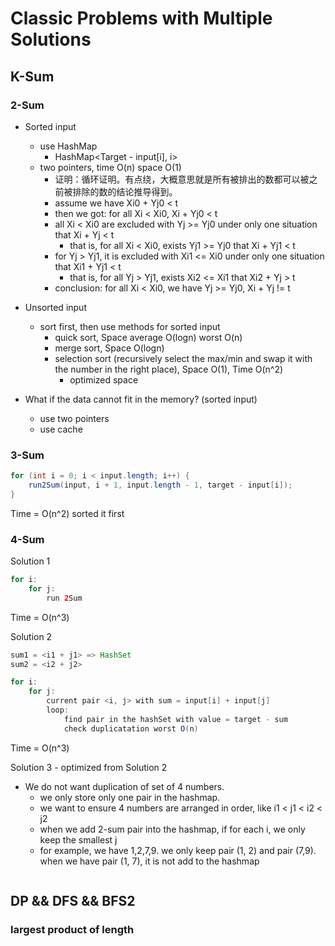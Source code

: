 <extoc></extoc>

# Classic Problems with Multiple Solutions

## K-Sum
### 2-Sum

- Sorted input
    - use HashMap
        - HashMap<Target - input[i], i>
    - two pointers, time O(n) space O(1)
        - 证明：循环证明。有点绕，大概意思就是所有被排出的数都可以被之前被排除的数的结论推导得到。
        - assume we have Xi0 + Yj0 < t
        - then we got: for all Xi < Xi0, Xi + Yj0 < t
        - all Xi < Xi0 are excluded with Yj >= Yj0 under only one situation that Xi + Yj < t
            - that is, for all Xi < Xi0, exists Yj1 >= Yj0 that Xi + Yj1 < t
        - for Yj > Yj1, it is excluded with Xi1 <= Xi0 under only one situation that Xi1 + Yj1 < t
            - that is, for all Yj > Yj1, exists Xi2 <= Xi1 that Xi2 + Yj > t
        - conclusion: for all Xi < Xi0, we have Yj >= Yj0, Xi + Yj != t
- Unsorted input
    - sort first, then use methods for sorted input
        - quick sort, Space average O(logn) worst O(n)
        - merge sort, Space O(logn)
        - selection sort (recursively select the max/min and swap it with the number in the right place), Space O(1), Time O(n^2)
            - optimized space
            
- What if the data cannot fit in the memory? (sorted input)
    - use two pointers
    - use cache

### 3-Sum

```java
for (int i = 0; i < input.length; i++) {
    run2Sum(input, i + 1, input.length - 1, target - input[i]);
}
```
Time = O(n^2) sorted it first

### 4-Sum

Solution 1

```java
for i:
    for j:
        run 2Sum
```
Time = O(n^3)

Solution 2

```java
sum1 = <i1 + j1> => HashSet
sum2 = <i2 + j2>

for i:
    for j:
        current pair <i, j> with sum = input[i] + input[j]
        loop: 
            find pair in the hashSet with value = target - sum
            check duplicatation worst O(n)
```
Time = O(n^3)

Solution 3 - optimized from Solution 2

- We do not want duplication of set of 4 numbers.
    - we only store only one pair in the hashmap.
    - we want to ensure 4 numbers are arranged in order, like i1 < j1 < i2 < j2
    - when we add 2-sum pair into the hashmap, if for each i, we only keep the smallest j
    - for example, we have 1,2,7,9. we only keep pair (1, 2) and pair (7,9). when we have pair (1, 7), it is not add to the hashmap
    
```java
```
## DP && DFS && BFS2

### largest product of length


    
